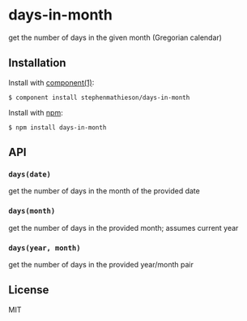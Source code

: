 
# days-in-month

  get the number of days in the given month (Gregorian calendar)

## Installation

  Install with [component(1)](http://component.io):

    $ component install stephenmathieson/days-in-month

  Install with [npm](https://npmjs.org):

    $ npm install days-in-month

## API

### `days(date)`

get the number of days in the month of the provided date

### `days(month)`

get the number of days in the provided month; assumes current year

### `days(year, month)`

get the number of days in the provided year/month pair

## License

  MIT
